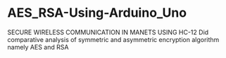 # AES_RSA-Using-Arduino_Uno
SECURE WIRELESS COMMUNICATION IN MANETS USING HC-12
Did comparative analysis of symmetric and asymmetric encryption algorithm namely AES and RSA 
